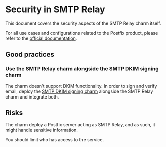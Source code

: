 <!-- vale Canonical.007-Headings-sentence-case = NO -->
# Security in SMTP Relay
<!-- vale Canonical.007-Headings-sentence-case = YES -->

This document covers the security aspects of the SMTP Relay charm itself.

For all use cases and configurations related to the Postfix product, please refer to the [official documentation](https://www.postfix.org/SMTPD_ACCESS_README.html).

## Good practices

<!-- vale Canonical.007-Headings-sentence-case = NO -->
### Use the SMTP Relay charm alongside the SMTP DKIM signing charm
<!-- vale Canonical.007-Headings-sentence-case = YES -->

The charm doesn't support DKIM functionality. In order to sign and verify email, deploy the [SMTP DKIM signing charm](https://charmhub.io/smtp-dkim-signing) alongside the SMTP Relay charm and integrate both.

## Risks

The charm deploy a Postfix server acting as SMTP Relay, and as such, it might handle sensitive information.

You should limit who has access to the service.
